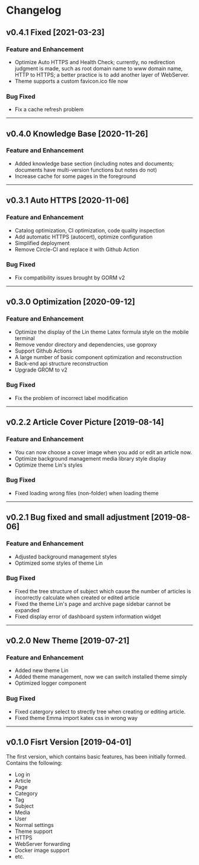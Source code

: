 # Changelog

## v0.4.1 Fixed  [2021-03-23]

### Feature and Enhancement
- Optimize Auto HTTPS and Health Check; currently, no redirection judgment is made, such as root domain name to www domain name, HTTP to HTTPS; a better practice is to add another layer of WebServer.
- Theme supports a custom favicon.ico file now

### Bug Fixed
- Fix a cache refresh problem

---

## v0.4.0 Knowledge Base [2020-11-26]

### Feature and Enhancement
- Added knowledge base section (including notes and documents; documents have multi-version functions but notes do not)
- Increase cache for some pages in the foreground

---

## v0.3.1 Auto HTTPS [2020-11-06]

### Feature and Enhancement
- Catalog optimization, CI optimization, code quality inspection
- Add automatic HTTPS (autocert), optimize configuration
- Simplified deployment
- Remove Circle-CI and replace it with Github Action

### Bug Fixed
- Fix compatibility issues brought by GORM v2
  
---

## v0.3.0 Optimization [2020-09-12]

### Feature and Enhancement
- Optimize the display of the Lin theme Latex formula style on the mobile terminal
- Remove vendor directory and dependencies, use goproxy
- Support Github Actions
- A large number of basic component optimization and reconstruction
- Back-end api structure reconstruction
- Upgrade GROM to v2

### Bug Fixed
- Fix the problem of incorrect label modification

---

## v0.2.2 Article Cover Picture [2019-08-14]

### Feature and Enhancement
- You can now choose a cover image when you add or edit an article now.
- Optimize background management media library style display
- Optimize theme Lin's styles

### Bug Fixed
- Fixed loading wrong files (non-folder) when loading theme

---

## v0.2.1 Bug fixed and small adjustment [2019-08-06]

### Feature and Enhancement
- Adjusted background management styles
- Optimized some styles of theme Lin

### Bug Fixed
- Fixed the tree structure of subject which cause the number of articles is incorrectly calculate when created or edited article
- Fixed the theme Lin's page and archive page sidebar cannot be expanded
- Fixed display error of dashboard system information widget

---

## v0.2.0 New Theme [2019-07-21]

### Feature and Enhancement

- Added new theme Lin
- Added theme management, now we can switch installed theme simply
- Optimized logger component

### Bug Fixed

- Fixed catergory select to strectly tree when creating or editing article.
- Fixed theme Emma import katex css in wrong way

---

## v0.1.0 Fisrt Version [2019-04-01]

The first version, which contains basic features, has been initially formed. Contains the following:

- Log in
- Article
- Page
- Category
- Tag
- Subject
- Media
- User
- Normal settings
- Theme support
- HTTPS
- WebServer forwarding
- Docker image support
- etc.
